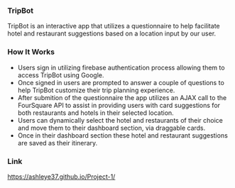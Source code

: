 ### TripBot
TripBot is an interactive app that utilizes a questionnaire to help facilitate hotel and restaurant suggestions based on a location input by our user. 

### How It Works
* Users sign in utilizing firebase authentication process allowing them to access TripBot using Google. 
* Once signed in users are prompted to answer a couple of questions to help TripBot customize their trip planning experience. 
* After submition of the questionnaire the app utilizes an AJAX call to the FourSquare API to assist in providing users with card suggestions for both restaurants and hotels in their selected location. 
* Users can dynamically select the hotel and restaurants of their choice and move them to their dashboard section, via draggable cards. 
* Once in their dashboard section these hotel and restaurant suggestions are saved as their itinerary. 

### Link
https://ashleye37.github.io/Project-1/


